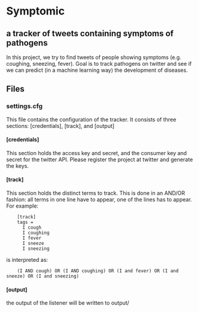 # Symptomic
## a tracker of tweets containing symptoms of pathogens

In this project, we try to find tweets of people showing symptoms (e.g. coughing, sneezing, fever). Goal is to track pathogens on twitter and see if we can predict (in a machine learning way) the development of diseases.

## Files

### settings.cfg
This file contains the configuration of the tracker. It consists of three sections: [credentials], [track], and [output]
#### [credentials]
This section holds the access key and secret, and the consumer key and secret for the twitter API. Please register the project at twitter and generate the keys.

#### [track]
This section holds the distinct terms to track. This is done in an AND/OR fashion: all terms in one line have to appear, one of the lines has to appear. For example:</br>
```
    [track]
    tags = 
      I cough 
      I coughing
      I fever
      I sneeze
      I sneezing
```
   
is interpreted as:
```
    (I AND cough) OR (I AND coughing) OR (I and fever) OR (I and sneeze) OR (I and sneezing)
```

#### [output]
the output of the listener will be written to output/<filename>
  
  
